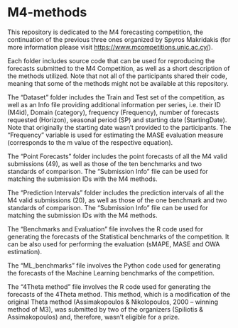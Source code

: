 # M4-methods
This repository is dedicated to the M4 forecasting competition, the continuation of the previous three ones organized by Spyros Makridakis (for more information please visit https://www.mcompetitions.unic.ac.cy/).

Each folder includes source code that can be used for reproducing the forecasts submitted to the M4 Competition, as well as a short description of the methods utilized. Note that not all of the participants shared their code, meaning that some of the methods might not be available at this repository.

The “Dataset” folder includes the Train and Test set of the competition, as well as an Info file providing additional information per series, i.e. their ID (M4id), Domain (category), frequency (Frequency), number of forecasts requested (Horizon), seasonal period (SP) and starting date (StartingDate). Note that originally the starting date wasn’t provided to the participants. The “Frequency” variable is used for estimating the MASE evaluation measure (corresponds to the m value of the respective equation).

The “Point Forecasts” folder includes the point forecasts of all the M4 valid submissions (49), as well as those of the ten benchmarks and two standards of comparison. The “Submission Info” file can be used for matching the submission IDs with the M4 methods.

The “Prediction Intervals” folder includes the prediction intervals of all the M4 valid submissions (20), as well as those of the one benchmark and two standards of comparison. The “Submission Info” file can be used for matching the submission IDs with the M4 methods.

The “Benchmarks and Evaluation” file involves the R code used for generating the forecasts of the Statistical benchmarks of the competition. It can be also used for performing the evaluation (sMAPE, MASE and OWA estimation).

The “ML_benchmarks” file involves the Python code used for generating the forecasts of the Machine Learning benchmarks of the competition.

The “4Theta method” file involves the R code used for generating the forecasts of the 4Theta method. This method, which is a modification of the original Theta method (Assimakopoulos & Nikolopoulos, 2000 – winning method of M3), was submitted by two of the organizers (Spiliotis & Assimakopoulos) and, therefore, wasn’t eligible for a prize.
